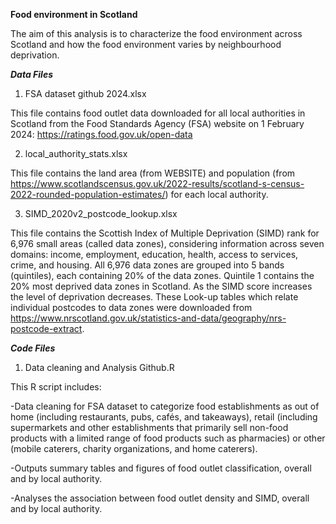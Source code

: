 ****Food environment in Scotland****

The aim of this analysis is to characterize the food environment across Scotland and how the food environment varies by neighbourhood deprivation. 


***Data Files***

1. FSA dataset github 2024.xlsx
   
This file contains food outlet data downloaded for all local authorities in Scotland from the Food Standards Agency (FSA) website on 1 February 2024: https://ratings.food.gov.uk/open-data


2. local_authority_stats.xlsx

This file contains the land area (from WEBSITE) and population (from https://www.scotlandscensus.gov.uk/2022-results/scotland-s-census-2022-rounded-population-estimates/) for each local authority.


3. SIMD_2020v2_postcode_lookup.xlsx

This file contains the Scottish Index of Multiple Deprivation (SIMD) rank for 6,976 small areas (called data zones), considering information across seven domains: income, employment, education, health, 
access to services, crime, and housing. All 6,976 data zones are grouped into 5 bands (quintiles), each containing 20% of the data zones. Quintile 1 contains the 20% most 
deprived data zones in Scotland. As the SIMD score increases the level of deprivation decreases. These Look-up tables which relate individual postcodes to data zones were downloaded from https://www.nrscotland.gov.uk/statistics-and-data/geography/nrs-postcode-extract. 


***Code Files***

1. Data cleaning and Analysis Github.R

This R script includes:

-Data cleaning for FSA dataset to categorize food establishments as out of home (including restaurants, pubs, cafés, and takeaways), retail (including supermarkets and other establishments that primarily sell non-food products with a 
limited range of food products such as pharmacies) or other (mobile caterers, charity organizations, and home caterers).

-Outputs summary tables and figures of food outlet classification, overall and by local authority.

-Analyses the association between food outlet density and SIMD, overall and by local authority.
